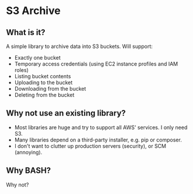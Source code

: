 # S3 Archive

## What is it?

A simple library to archive data into S3 buckets.
Will support:
* Exactly one bucket
* Temporary access credentials (using EC2 instance profiles and IAM roles)
* Listing bucket contents
* Uploading to the bucket
* Downloading from the bucket
* Deleting from the bucket

## Why not use an existing library?

* Most libraries are huge and try to support all AWS' services. I only need S3.
* Many libraries depend on a third-party installer, e.g. pip or composer.
* I don't want to clutter up production servers (security), or SCM (annoying).

## Why BASH?

Why not?
